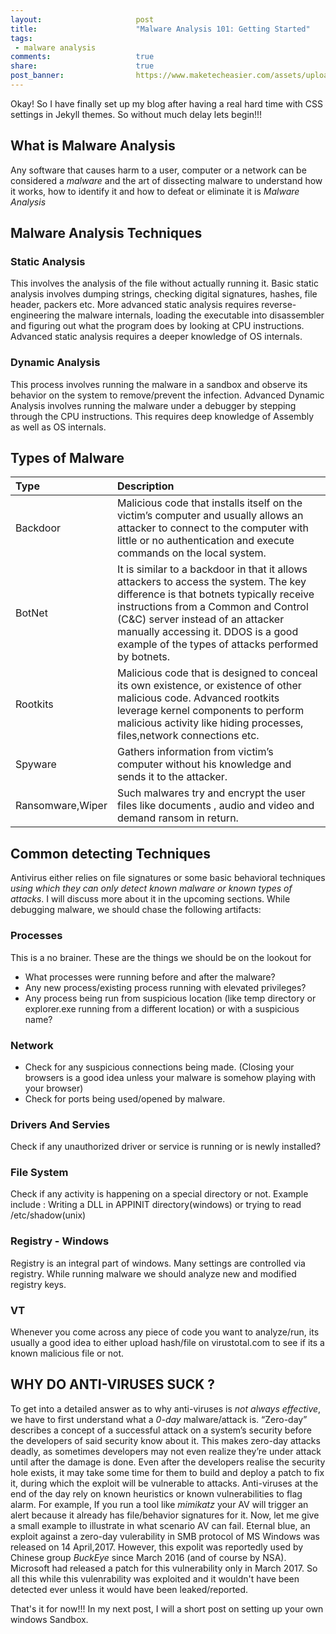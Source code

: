 ```yaml
---
layout:                     post
title:                      "Malware Analysis 101: Getting Started"
tags:                       
 - malware analysis
comments:                   true
share:                      true
post_banner:                https://www.maketecheasier.com/assets/uploads/2016/12/Zero-Day-Featured-800x400.jpg
---
```


Okay! So I have finally set up my blog after having a real hard time with CSS settings in Jekyll themes. So without much delay lets begin!!!

## What is Malware Analysis
Any software that causes harm to a user, computer or a network can be considered a *malware* and the art of dissecting malware to understand how it works, how to identify it and how to defeat or eliminate it is *Malware Analysis*

## Malware Analysis Techniques
### Static Analysis
This involves the analysis of the file without actually running it. Basic static analysis involves dumping strings, checking digital signatures, hashes, file header, packers etc. More advanced static analysis requires reverse-engineering the malware internals, loading the executable into disassembler and figuring out what the program does by looking at CPU instructions. Advanced static analysis requires a deeper knowledge of OS internals.

### Dynamic Analysis
This process involves running the malware in a sandbox and observe its behavior on the system to remove/prevent the infection. Advanced Dynamic Analysis involves running the malware under a debugger by stepping through the CPU instructions. This requires deep knowledge of Assembly as well as OS internals.

## Types of Malware

|Type | Description|
|:-|:-|
|Backdoor | Malicious code that installs itself on the victim’s computer and usually allows an attacker to connect to the computer with little or no authentication and execute commands on the local system.|
|BotNet | It is similar to a backdoor in that it allows attackers to access the system. The key difference is that botnets typically receive instructions from a Common and Control (C&C) server instead of an attacker manually accessing it. DDOS is a good example of the types of attacks performed by botnets.|
|Rootkits | Malicious code that is designed to conceal its own existence, or existence of other malicious code. Advanced rootkits leverage kernel components to perform malicious activity like hiding processes, files,network connections etc.|
|Spyware | Gathers information from victim’s computer without his knowledge and sends it to the attacker.|
|Ransomware,Wiper | Such malwares try and encrypt the user files like documents , audio and video and demand ransom in return.|

## Common detecting Techniques
Antivirus either relies on file signatures or some basic behavioral techniques *using which they can only detect known malware or known types of attacks*. I will discuss more about it in the upcoming sections. While debugging malware, we should chase the following artifacts:

### Processes
This is a no brainer. These are the things we should be on the lookout for
- What processes were running before and after the malware?
- Any new process/existing process running with elevated privileges?
- Any process being run from suspicious location (like temp directory or explorer.exe running from a different location) or with a suspicious name?

### Network
- Check for any suspicious connections being made. (Closing your browsers is a good idea unless your malware is somehow playing with your browser)
- Check for ports being used/opened by malware.

### Drivers And Servies
Check if any unauthorized driver or service is running or is newly installed?

### File System
Check if any activity is happening on a special directory or not. Example include : Writing a DLL in APPINIT directory(windows) or trying to read /etc/shadow(unix)

### Registry - Windows
Registry is an integral part of windows. Many settings are controlled via registry. While running malware we should analyze new and modified registry keys.

### VT
Whenever you come across any piece of code you want to analyze/run, its usually a good idea to either upload hash/file on virustotal.com to see if its a known malicious file or not.

## WHY DO ANTI-VIRUSES SUCK ?
To get into a detailed answer as to why anti-viruses is _not always effective_, we have to first understand what a *0-day* malware/attack is.  “Zero-day” describes a concept of a successful attack on a system’s security before the developers of said security know about it. This makes zero-day attacks deadly, as sometimes developers may not even realize they’re under attack until after the damage is done. Even after the developers realise the security hole exists, it may take some time for them to build and deploy a patch to fix it, during which the exploit will be vulnerable to attacks.
Anti-viruses at the end of the day rely on known heuristics or known vulnerabilities to flag alarm. For example, If you run a tool like *mimikatz* your AV will trigger an alert because it already has file/behavior signatures for it.
Now, let me give a small example to illustrate in what scenario AV can fail. Eternal blue, an exploit against a zero-day vulerability in SMB protocol of MS Windows was released on 14 April,2017. However, this expolit was reportedly used by Chinese group *BuckEye*  since March 2016 (and of course by NSA). Microsoft had released a patch for this vulnerability only in March 2017. So all this while this vulenrability was exploited and it wouldn't have been detected ever unless it would have been leaked/reported.

That's it for now!!! 
In my next post, I will a short post on setting up your own windows Sandbox. 
